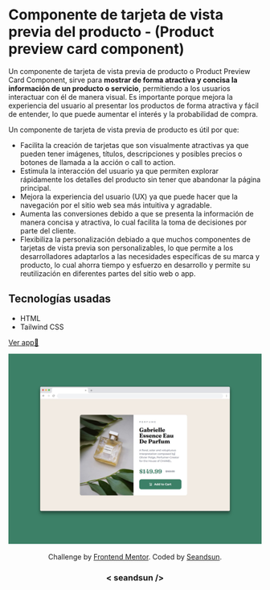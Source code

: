 # Componente de tarjeta de vista previa del producto - (Product preview card component)

Un componente de tarjeta de vista previa de producto o Product Preview Card Component, sirve para **mostrar de forma atractiva y concisa la información de un producto o servicio**, permitiendo a los usuarios interactuar con él de manera visual. Es importante porque mejora la experiencia del usuario al presentar los productos de forma atractiva y fácil de entender, lo que puede aumentar el interés y la probabilidad de compra. 

Un componente de tarjeta de vista previa de producto es útil por que:

- Facilita la creación de tarjetas que son visualmente atractivas ya que pueden tener imágenes, títulos, descripciones y posibles precios o botones de llamada a la acción o call to action.
- Estimula la interacción del usuario ya que permiten explorar rápidamente los detalles del producto sin tener que abandonar la página principal.
- Mejora la experiencia del usuario (UX) ya que puede hacer que la navegación por el sitio web sea más intuitiva y agradable.
- Aumenta las conversiones debido a que se presenta la información de manera concisa y atractiva, lo cual facilita la toma de decisiones por parte del cliente.
- Flexibiliza la personalización debiado a que muchos componentes de tarjetas de vista previa son personalizables, lo que permite a los desarrolladores adaptarlos a las necesidades específicas de su marca y producto, lo cual ahorra tiempo y esfuerzo en desarrollo y permite su reutilización en diferentes partes del sitio web o app.

## Tecnologías usadas

- HTML
- Tailwind CSS

[Ver app🔗](https://seandsun.github.io/monorepo-zero-html-css/06-product-preview-card-component-main/dist/)

![product preview card component img demo](./design/product-preview-card-component-img.jpg)

<div align="center">
  Challenge by <a href="https://www.frontendmentor.io?ref=challenge" target="_blank">Frontend Mentor</a>. 
  Coded by <a href="https://github.com/seandsun">Seandsun</a>.
</div>

 <h3 align="center">< seandsun /></h3>
